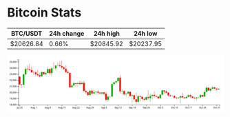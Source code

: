 # Bitcoin Stats

BTC/USDT|24h change|24h high|24h low|
|---|---|---|---|
|$20626.84|0.66%|$20845.92|$20237.95|

<img src="./chart.svg">
